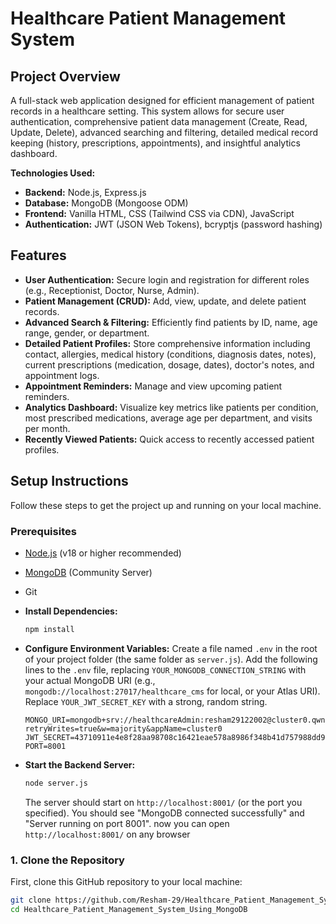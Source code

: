 # Healthcare Patient Management System

## Project Overview

A full-stack web application designed for efficient management of patient records in a healthcare setting. This system allows for secure user authentication, comprehensive patient data management (Create, Read, Update, Delete), advanced searching and filtering, detailed medical record keeping (history, prescriptions, appointments), and insightful analytics dashboard.

**Technologies Used:**
* **Backend:** Node.js, Express.js
* **Database:** MongoDB (Mongoose ODM)
* **Frontend:** Vanilla HTML, CSS (Tailwind CSS via CDN), JavaScript
* **Authentication:** JWT (JSON Web Tokens), bcryptjs (password hashing)

## Features

* **User Authentication:** Secure login and registration for different roles (e.g., Receptionist, Doctor, Nurse, Admin).
* **Patient Management (CRUD):** Add, view, update, and delete patient records.
* **Advanced Search & Filtering:** Efficiently find patients by ID, name, age range, gender, or department.
* **Detailed Patient Profiles:** Store comprehensive information including contact, allergies, medical history (conditions, diagnosis dates, notes), current prescriptions (medication, dosage, dates), doctor's notes, and appointment logs.
* **Appointment Reminders:** Manage and view upcoming patient reminders.
* **Analytics Dashboard:** Visualize key metrics like patients per condition, most prescribed medications, average age per department, and visits per month.
* **Recently Viewed Patients:** Quick access to recently accessed patient profiles.

## Setup Instructions

Follow these steps to get the project up and running on your local machine.

### Prerequisites

* [Node.js](https://nodejs.org/en/download/) (v18 or higher recommended)
* [MongoDB](https://www.mongodb.com/try/download/community) (Community Server)
* Git


* **Install Dependencies:**
    ```bash
    npm install
    ```

* **Configure Environment Variables:**
    Create a file named `.env` in the root of your project folder (the same folder as `server.js`).
    Add the following lines to the `.env` file, replacing `YOUR_MONGODB_CONNECTION_STRING` with your actual MongoDB URI (e.g., `mongodb://localhost:27017/healthcare_cms` for local, or your Atlas URI). Replace `YOUR_JWT_SECRET_KEY` with a strong, random string.

    ```env
    MONGO_URI=mongodb+srv://healthcareAdmin:resham29122002@cluster0.qwnt3gw.mongodb.net/?retryWrites=true&w=majority&appName=cluster0
    JWT_SECRET=43710911e4e8f28aa98708c16421eae578a8986f348b41d757988dd9119d1367
    PORT=8001
    ```




* **Start the Backend Server:**
    ```bash
    node server.js
    ```
    The server should start on `http://localhost:8001/` (or the port you specified). You should see "MongoDB connected successfully" and "Server running on port 8001".
   now you can open `http://localhost:8001/` on any browser


### 1. Clone the Repository

First, clone this GitHub repository to your local machine:

```bash
git clone https://github.com/Resham-29/Healthcare_Patient_Management_System_Using_MongoDB.git
cd Healthcare_Patient_Management_System_Using_MongoDB
